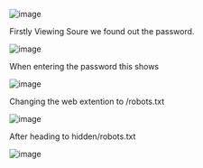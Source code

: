 ![image](https://github.com/x03ee/CTF-Writeup/blob/main/2024/USC-CTF-2024/beginner/iRobots%20(web)/solve/chall.png)

Firstly Viewing Soure we found out the password.

![image](https://github.com/x03ee/CTF-Writeup/blob/main/2024/USC-CTF-2024/beginner/iRobots%20(web)/solve/s1.png)

When entering the password this shows

![image](https://github.com/x03ee/CTF-Writeup/blob/main/2024/USC-CTF-2024/beginner/iRobots%20(web)/solve/s2.png)

Changing the web extention to /robots.txt

![image](https://github.com/x03ee/CTF-Writeup/blob/main/2024/USC-CTF-2024/beginner/iRobots%20(web)/solve/s3.png)

After heading to hidden/robots.txt

![image](https://github.com/x03ee/CTF-Writeup/blob/main/2024/USC-CTF-2024/beginner/iRobots%20(web)/solve/flag.png)
